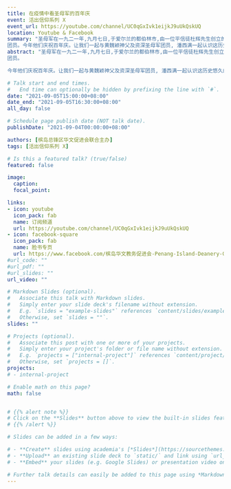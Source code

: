 ```yaml
---
title: 在疫情中看圣母军的百年庆
event: 活出信仰系列 X
event_url: https://youtube.com/channel/UC0qGxIvk1eijkJ9uUkQskUQ
location: Youtube & Facebook
summary: "圣母军在一九二一年,九月七日,于爱尔兰的都伯林市,由一位平信徒杜辉先生创立的,并已遍布到全球一百七十个国家,约有一千万名
团员。今年他们庆祝百年庆。让我们一起与黄魏颖神父及资深圣母军团员, 潘西满一起认识这历史悠久的教会团体。"
abstract: "圣母军在一九二一年,九月七日,于爱尔兰的都伯林市,由一位平信徒杜辉先生创立的,并已遍布到全球一百七十个国家,约有一千万名
团员。

今年他们庆祝百年庆。让我们一起与黄魏颖神父及资深圣母军团员, 潘西满一起认识这历史悠久的教会团体。"

# Talk start and end times.
#   End time can optionally be hidden by prefixing the line with `#`.
date: "2021-09-05T15:00:00+08:00"
date_end: "2021-09-05T16:30:00+08:00"
all_day: false

# Schedule page publish date (NOT talk date).
publishDate: "2021-09-04T00:00:00+08:00"

authors: [槟岛总锋区华文促进会联合主办]
tags: [活出信仰系列 X]

# Is this a featured talk? (true/false)
featured: false

image:
  caption:
  focal_point:

links:
- icon: youtube
  icon_pack: fab
  name: 订阅频道
  url: https://youtube.com/channel/UC0qGxIvk1eijkJ9uUkQskUQ
- icon: facebook-square
  icon_pack: fab
  name: 脸书专页
  url: https://www.facebook.com/槟岛华文教务促进会-Penang-Island-Deanery-Chinese-Apostolate-106412311003931/
#url_code: ""
#url_pdf: ""
#url_slides: ""
url_video: ""

# Markdown Slides (optional).
#   Associate this talk with Markdown slides.
#   Simply enter your slide deck's filename without extension.
#   E.g. `slides = "example-slides"` references `content/slides/example-slides.md`.
#   Otherwise, set `slides = ""`.
slides: ""

# Projects (optional).
#   Associate this post with one or more of your projects.
#   Simply enter your project's folder or file name without extension.
#   E.g. `projects = ["internal-project"]` references `content/project/deep-learning/index.md`.
#   Otherwise, set `projects = []`.
projects:
# - internal-project

# Enable math on this page?
math: false


# {{% alert note %}}
# Click on the **Slides** button above to view the built-in slides feature.
# {{% /alert %}}

# Slides can be added in a few ways:

# - **Create** slides using academia's [*Slides*](https://sourcethemes.com/academic/docs/managing-content/#create-slides) feature and link using `slides` parameter in the front matter of the talk file
# - **Upload** an existing slide deck to `static/` and link using `url_slides` parameter in the front matter of the talk file
# - **Embed** your slides (e.g. Google Slides) or presentation video on this page using [shortcodes](https://sourcethemes.com/academic/docs/writing-markdown-latex/).

# Further talk details can easily be added to this page using *Markdown* and $\rm \LaTeX$ math code.
---
```

